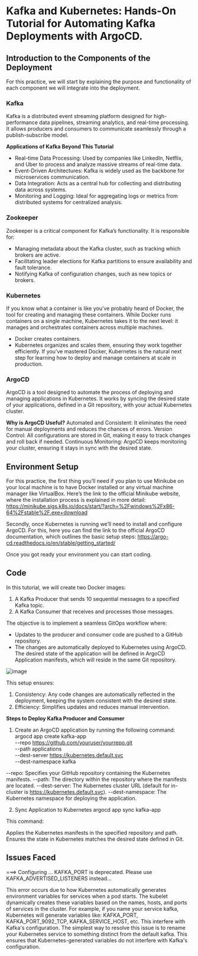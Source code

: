 # Kafka and Kubernetes: Hands-On Tutorial for Automating Kafka Deployments with ArgoCD.
## Introduction to the Components of the Deployment
For this practice, we will start by explaining the purpose and functionality of each component we will integrate into the deployment. 

### Kafka
Kafka is a distributed event streaming platform designed for high-performance data pipelines, streaming analytics, and real-time processing. It allows producers and consumers to communicate seamlessly through a publish-subscribe model.

**Applications of Kafka Beyond This Tutorial**
- Real-time Data Processing: Used by companies like LinkedIn, Netflix, and Uber to process and analyze massive streams of real-time data.
- Event-Driven Architectures: Kafka is widely used as the backbone for microservices communication.
- Data Integration: Acts as a central hub for collecting and distributing data across systems.
- Monitoring and Logging: Ideal for aggregating logs or metrics from distributed systems for centralized analysis.

### Zookeeper
Zookeeper is a critical component for Kafka’s functionality. It is responsible for:

- Managing metadata about the Kafka cluster, such as tracking which brokers are active.
- Facilitating leader elections for Kafka partitions to ensure availability and fault tolerance.
- Notifying Kafka of configuration changes, such as new topics or brokers.

### Kubernetes 

If you know what a container is like you’ve probably heard of Docker, the tool for creating and managing these containers.
While Docker runs containers on a single machine, Kubernetes takes it to the next level: it manages and orchestrates containers across multiple machines.

- Docker creates containers.
- Kubernetes organizes and scales them, ensuring they work together efficiently.
If you’ve mastered Docker, Kubernetes is the natural next step for learning how to deploy and manage containers at scale in production.

### ArgoCD

ArgoCD is a tool designed to automate the process of deploying and managing applications in Kubernetes. It works by syncing the desired state of your applications, defined in a Git repository, with your actual Kubernetes cluster.

**Why is ArgoCD Useful?**
Automated and Consistent: It eliminates the need for manual deployments and reduces the chances of errors.
Version Control: All configurations are stored in Git, making it easy to track changes and roll back if needed.
Continuous Monitoring: ArgoCD keeps monitoring your cluster, ensuring it stays in sync with the desired state.



## Environment Setup

For this practice, the first thing you’ll need if you plan to use Minikube on your local machine is to have Docker installed or any virtual machine manager like VirtualBox. Here’s the link to the official Minikube website, where the installation process is explained in more detail:
https://minikube.sigs.k8s.io/docs/start/?arch=%2Fwindows%2Fx86-64%2Fstable%2F.exe+download

Secondly, once Kubernetes is running we’ll need to install and configure ArgoCD. For this, here you can find the link to the official ArgoCD documentation, which outlines the basic setup steps:
https://argo-cd.readthedocs.io/en/stable/getting_started/

Once you got ready your environment you can start coding.

## Code

In this tutorial, we will create two Docker images:

1. A Kafka Producer that sends 10 sequential messages to a specified Kafka topic.
2. A Kafka Consumer that receives and processes those messages.


The objective is to implement a seamless GitOps workflow where:

- Updates to the producer and consumer code are pushed to a GitHub repository.
- The changes are automatically deployed to Kubernetes using ArgoCD.
The desired state of the application will be defined in ArgoCD Application manifests, which will reside in the same Git repository.

![image](https://github.com/user-attachments/assets/75e01e89-2b88-4652-a0b8-ea070d47421d)

This setup ensures:

1. Consistency: Any code changes are automatically reflected in the deployment, keeping the system consistent with the desired state.
2. Efficiency: Simplifies updates and reduces manual intervention.


**Steps to Deploy Kafka Producer and Consumer**
1. Create an ArgoCD application by running the following command:
argocd app create kafka-app \
  --repo https://github.com/youruser/yourrepo.git \
  --path applications \
  --dest-server https://kubernetes.default.svc \
  --dest-namespace kafka

--repo: Specifies your GitHub repository containing the Kubernetes manifests.
--path: The directory within the repository where the manifests are located.
--dest-server: The Kubernetes cluster URL (default for in-cluster is https://kubernetes.default.svc).
--dest-namespace: The Kubernetes namespace for deploying the application.

2. Sync Application to Kubernetes
argocd app sync kafka-app

This command:

Applies the Kubernetes manifests in the specified repository and path.
Ensures the state in Kubernetes matches the desired state defined in Git.


## Issues Faced

===> Configuring ... KAFKA_PORT is deprecated. Please use KAFKA_ADVERTISED_LISTENERS instead...

This error occurs due to how Kubernetes automatically generates environment variables for services when a pod starts. The kubelet dynamically creates these variables based on the names, hosts, and ports of services in the cluster. For example, if you name your service kafka, Kubernetes will generate variables like:
KAFKA_PORT, KAFKA_PORT_9092_TCP, KAFKA_SERVICE_HOST, etc.
This interfere with Kafka's configuration. The simplest way to resolve this issue is to rename your Kubernetes service to something distinct from the default kafka. This ensures that Kubernetes-generated variables do not interfere with Kafka's configuration.
